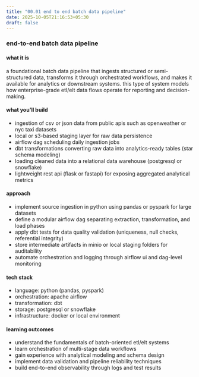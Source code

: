 ```yaml
---
title: "00.01 end to end batch data pipeline"
date: 2025-10-05T21:16:53+05:30
draft: false
---
```


### end-to-end batch data pipeline

#### what it is

a foundational batch data pipeline that ingests structured or semi-structured data, transforms it through orchestrated workflows, and makes it available for analytics or downstream systems. this type of system models how enterprise-grade etl/elt data flows operate for reporting and decision-making.

#### what you’ll build

- ingestion of csv or json data from public apis such as openweather or nyc taxi datasets
- local or s3-based staging layer for raw data persistence
- airflow dag scheduling daily ingestion jobs
- dbt transformations converting raw data into analytics-ready tables (star schema modeling)
- loading cleaned data into a relational data warehouse (postgresql or snowflake)
- lightweight rest api (flask or fastapi) for exposing aggregated analytical metrics

#### approach

- implement source ingestion in python using pandas or pyspark for large datasets
- define a modular airflow dag separating extraction, transformation, and load phases
- apply dbt tests for data quality validation (uniqueness, null checks, referential integrity)
- store intermediate artifacts in minio or local staging folders for auditability
- automate orchestration and logging through airflow ui and dag-level monitoring

#### tech stack

- language: python (pandas, pyspark)
- orchestration: apache airflow
- transformation: dbt
- storage: postgresql or snowflake
- infrastructure: docker or local environment

#### learning outcomes

- understand the fundamentals of batch-oriented etl/elt systems
- learn orchestration of multi-stage data workflows
- gain experience with analytical modeling and schema design
- implement data validation and pipeline reliability techniques
- build end-to-end observability through logs and test results

